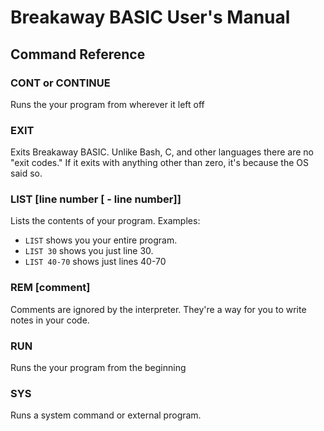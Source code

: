 # Breakaway BASIC User's Manual

## Command Reference

### CONT or CONTINUE

Runs the your program from wherever it left off

### EXIT

Exits Breakaway BASIC.  Unlike Bash, C, and other languages there are no "exit codes."  If it exits with anything other than zero, it's because the OS said so.

### LIST [line number [ - line number]]

Lists the contents of your program.  Examples:

* `LIST` shows you your entire program.
* `LIST 30` shows you just line 30.
* `LIST 40-70` shows just lines 40-70

### REM [comment]

Comments are ignored by the interpreter.  They're a way for you to write notes in your code.

### RUN

Runs the your program from the beginning

### SYS

Runs a system command or external program.
